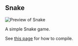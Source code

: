 ## Snake
![Preview of Snake](https://github.com/techiew/Misc-Projects/blob/master/Previews/preview_snake.gif)

A simple Snake game.

See [this page](https://github.com/techiew/Misc-Projects/tree/master/C%2B%2B#how-to-compile) for how to compile.
